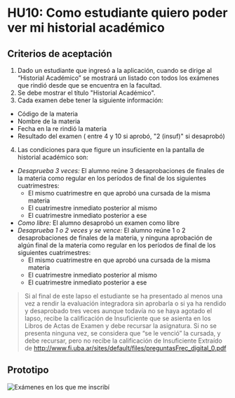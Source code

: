 # HU10: Como estudiante quiero poder ver mi historial académico

## Criterios de aceptación
1. Dado un estudiante que ingresó a la aplicación, cuando se dirige al “Historial Académico” se mostrará un listado con todos los exámenes que rindió desde que se encuentra en la facultad.
2. Se debe mostrar el título "Historial Académico".
3. Cada examen debe tener la siguiente información: 
+ Código de la materia
+ Nombre de la materia
+ Fecha en la re rindió la materia
+ Resultado del examen ( entre 4 y 10 si aprobó, "2 (insuf)" si desaprobó)
4. Las condiciones para que figure un insuficiente en la pantalla de historial académico son:
+ *Desaprueba 3 veces:* El alumno reúne 3 desaprobaciones de finales de la materia como regular en los períodos de final de los siguientes cuatrimestres:
    + El mismo cuatrimestre en que aprobó una cursada de la misma materia
    + El cuatrimestre inmediato posterior al mismo
    + El cuatrimestre inmediato posterior a ese
+ *Como libre:* El alumno desaprobó un examen como libre
+ *Desaprueba 1 o 2 veces y se vence:* El alumno reúne 1 o 2 desaprobaciones de finales de la materia, y ninguna aprobación de algún final de la materia como regular en los períodos de final de los siguientes cuatrimestres:
    + El mismo cuatrimestre en que aprobó una cursada de la misma materia
    + El cuatrimestre inmediato posterior al mismo
    + El cuatrimestre inmediato posterior a ese


> Si al final de este lapso el estudiante se ha presentado
> al menos una vez a rendir la evaluación integradora sin
> aprobarla o si ya ha rendido y desaprobado tres veces
> aunque todavía no se haya agotado el lapso, recibe la
> calificación de Insuficiente que se asienta en los Libros
> de Actas de Examen y debe recursar la asignatura.
> Si no se presenta ninguna vez, se considera que “se le
> venció” la cursada, y debe recursar, pero no recibe la
> calificación de Insuficiente
Extraído de http://www.fi.uba.ar/sites/default/files/preguntasFrec_digital_0.pdf

## Prototipo

![Exámenes en los que me inscribí](./prototipos/historial_academico.png)
